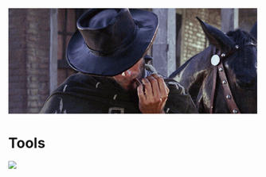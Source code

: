 <img src="./welcome.gif"/>

# Tools 

  <a href="https://skillicons.dev">
    <img src="https://skillicons.dev/icons?i=html,css,bootstrap,jquery,javascript,vscode,mongodb,nodejs,react" />
  </a>
